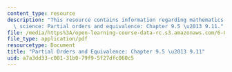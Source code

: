 ```yaml
---
content_type: resource
description: "This resource contains information regarding mathematics for computer\
  \ science: Partial orders and equivalence: Chapter 9.5 \u2013 9.11."
file: /media/https%3A/open-learning-course-data-rc.s3.amazonaws.com/6-042j-mathematics-for-computer-science-spring-2015/a7a3dd33c00131b079f95f27dfc060c5_MIT6_042JS15_Session18.pdf
file_type: application/pdf
resourcetype: Document
title: "Partial Orders and Equivalence: Chapter 9.5 \u2013 9.11"
uid: a7a3dd33-c001-31b0-79f9-5f27dfc060c5
---
```

